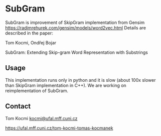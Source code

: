 # SubGram

SubGram is improvement of SkipGram implementation from Gensim https://radimrehurek.com/gensim/models/word2vec.html
Details are described in the paper:


Tom Kocmi, Ondřej Bojar 

SubGram: Extending Skip-gram Word Representation with Substrings

## Usage

This implementation runs only in python and it is slow (about 100x slower than SkipGram implementation in C++). We are working on reimplementation of SubGram.

## Contact
Tom Kocmi <kocmi@ufal.mff.cuni.cz>

https://ufal.mff.cuni.cz/tom-kocmi-tomas-kocmanek
